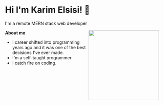 <h1>Hi I'm Karim Elsisi! 👋</h1>

I'm a remote MERN stack web developer 

<img align='right' src="./images/programmer.gif" width="230">

**About me**


- I career shifted into programming years ago and it was one of the best decisions I've ever made.
- I'm a self-taught programmer.
- I catch fire on coding.

<br/><br/>

<!--
**K-Mo2/K-Mo2** is a ✨ _special_ ✨ repository because its `README.md` (this file) appears on your GitHub profile.

Here are some ideas to get you started:

- 🔭 I’m currently working on ...
- 🌱 I’m currently learning ...
- 👯 I’m looking to collaborate on ...
- 🤔 I’m looking for help with ...
- 💬 Ask me about ...
- 📫 How to reach me: ...
- 😄 Pronouns: ...
- ⚡ Fun fact: ...
-->
